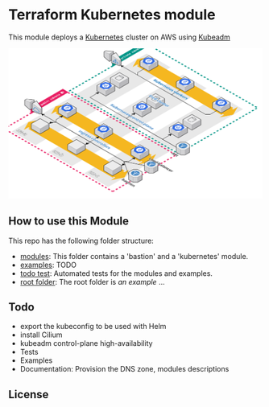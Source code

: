 # Terraform Kubernetes module

This module deploys a [Kubernetes](https://kubernetes.io/) cluster on AWS using [Kubeadm](https://kubernetes.io/docs/reference/setup-tools/kubeadm/)

![Kubernetes architecture](https://github.com/Smana/terraform-kubernetes/blob/master/_docs/architecture.png?raw=true)

## How to use this Module

This repo has the following folder structure:

* [modules](https://github.com/Smana/terraform-kubernetes/tree/main/modules): This folder contains a 'bastion' and a 'kubernetes' module.
* [examples](https://github.com/Smana/terraform-kubernetes/tree/main/examples): TODO
* [todo test](): Automated tests for the modules and examples.
* [root folder](): The root folder is *an example* ...


## Todo
* export the kubeconfig to be used with Helm
* install Cilium
* kubeadm control-plane high-availability
* Tests
* Examples
* Documentation: Provision the DNS zone, modules descriptions
## License